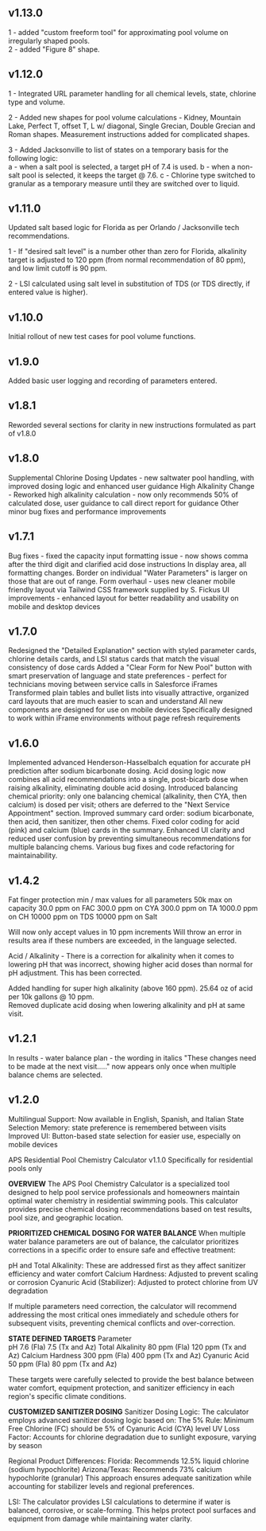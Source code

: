 ## v1.13.0 

1 - added "custom freeform tool" for approximating pool volume on irregularly shaped pools.  
2 - added "Figure 8" shape.


## v1.12.0 

1 - Integrated URL parameter handling for all chemical levels, state, chlorine type and volume.

2 - Added new shapes for pool volume calculations - Kidney, Mountain Lake, Perfect T, offset T, L w/ diagonal, Single Grecian, Double Grecian and Roman shapes.  Measurement instructions added for complicated shapes.

3 - Added Jacksonville to list of states on a temporary basis for the following logic:  
    a - when a salt pool is selected, a target pH of 7.4 is used.
    b - when a non-salt pool is selected, it keeps the target @ 7.6.
    c - Chlorine type switched to granular as a temporary measure until they are switched over to liquid.  

## v1.11.0 

Updated salt based logic for Florida as per Orlando / Jacksonville tech recommendations.  

1 - If "desired salt level" is a number other than zero for Florida, alkalinity target is adjusted to 120 ppm (from normal recommendation of 80 ppm), and low limit cutoff is 90 ppm.

2 - LSI calculated using salt level in substitution of TDS (or TDS directly, if entered value is higher).

## v1.10.0 

Initial rollout of new test cases for pool volume functions.

## v1.9.0 

Added basic user logging and recording of parameters entered.

## v1.8.1

Reworded several sections for clarity in new instructions formulated as part of v1.8.0

## v1.8.0  

Supplemental Chlorine Dosing Updates - new saltwater pool handling, with improved dosing logic and enhanced user guidance
High Alkalinity Change - Reworked high alkalinity calculation - now only recommends 50% of calculated dose, user guidance to call direct report for guidance
Other minor bug fixes and performance improvements

## v1.7.1

Bug fixes - fixed the capacity input formatting issue - now shows comma after the third digit and clarified acid dose instructions
In display area, all formatting changes.  Border on individual "Water Parameters" is larger on those that are out of range.
Form overhaul - uses new cleaner mobile friendly layout via Tailwind CSS framework supplied by S. Fickus
UI improvements - enhanced layout for better readability and usability on mobile and desktop devices

## v1.7.0 

Redesigned the "Detailed Explanation" section with styled parameter cards, chlorine details cards, and LSI status cards that match the visual consistency of dose cards
Added a "Clear Form for New Pool" button with smart preservation of language and state preferences - perfect for technicians moving between service calls in Salesforce iFrames
Transformed plain tables and bullet lists into visually attractive, organized card layouts that are much easier to scan and understand
All new components are designed for use on mobile devices
Specifically designed to work within iFrame environments without page refresh requirements

## v1.6.0

Implemented advanced Henderson-Hasselbalch equation for accurate pH prediction after sodium bicarbonate dosing.
Acid dosing logic now combines all acid recommendations into a single, post-bicarb dose when raising alkalinity, eliminating double acid dosing.
Introduced balancing chemical priority: only one balancing chemical (alkalinity, then CYA, then calcium) is dosed per visit; others are deferred to the "Next Service Appointment" section.
Improved summary card order: sodium bicarbonate, then acid, then sanitizer, then other chems.
Fixed color coding for acid (pink) and calcium (blue) cards in the summary.
Enhanced UI clarity and reduced user confusion by preventing simultaneous recommendations for multiple balancing chems.
Various bug fixes and code refactoring for maintainability.

## v1.4.2

Fat finger protection 
min / max values for all parameters 
50k max on capacity
30.0 ppm on FAC
300.0 ppm on CYA
300.0 ppm on TA
1000.0 ppm on CH
10000 ppm on TDS
10000 ppm on Salt

Will now only accept values in 10 ppm increments
Will throw an error in results area if these numbers are exceeded, in the language selected.  

Acid / Alkalinity - 
There is a correction for alkalinity when it comes to lowering pH that was incorrect, showing higher acid doses than normal for pH adjustment.  This has been corrected.

Added handling for super high alkalinity (above 160 ppm).  25.64 oz of acid per 10k gallons @ 10 ppm.  
Removed duplicate acid dosing when lowering alkalinity and pH at same visit.  

## v1.2.1

In results - water balance plan - the wording in italics "These changes need to be made at the next visit....." now appears only once when multiple balance chems are selected. 

## v1.2.0

Multilingual Support: Now available in English, Spanish, and Italian
State Selection Memory: state preference is remembered between visits
Improved UI: Button-based state selection for easier use, especially on mobile devices

APS Residential Pool Chemistry Calculator v1.1.0
Specifically for residential pools only

**OVERVIEW**
The APS Pool Chemistry Calculator is a specialized tool designed to help pool service professionals and homeowners maintain optimal water chemistry in residential swimming pools. This calculator provides precise chemical dosing recommendations based on test results, pool size, and geographic location.

**PRIORITIZED CHEMICAL DOSING FOR WATER BALANCE**
When multiple water balance parameters are out of balance, the calculator prioritizes corrections in a specific order to ensure safe and effective treatment:

pH and Total Alkalinity: These are addressed first as they affect sanitizer efficiency and water comfort
Calcium Hardness: Adjusted to prevent scaling or corrosion
Cyanuric Acid (Stabilizer): Adjusted to protect chlorine from UV degradation

If multiple parameters need correction, the calculator will recommend addressing the most critical ones immediately and schedule others for subsequent visits, preventing chemical conflicts and over-correction.

**STATE DEFINED TARGETS**
Parameter	    	   
pH  7.6 (Fla) 7.5 (Tx and Az)
Total Alkalinity 80 ppm (Fla) 120 ppm (Tx and Az)
Calcium Hardness 300 ppm (Fla) 400 ppm (Tx and Az)
Cyanuric Acid	  50 ppm (Fla) 80 ppm (Tx and Az)

These targets were carefully selected to provide the best balance between water comfort, equipment protection, and sanitizer efficiency in each region's specific climate conditions.

**CUSTOMIZED SANITIZER DOSING**
Sanitizer Dosing Logic:
The calculator employs advanced sanitizer dosing logic based on:
    The 5% Rule: Minimum Free Chlorine (FC) should be 5% of Cyanuric Acid (CYA) level
    UV Loss Factor: Accounts for chlorine degradation due to sunlight exposure, varying by season

Regional Product Differences:
    Florida: Recommends 12.5% liquid chlorine (sodium hypochlorite)
    Arizona/Texas: Recommends 73% calcium hypochlorite (granular)
    This approach ensures adequate sanitization while accounting for stabilizer levels and regional preferences.

LSI:
    The calculator provides LSI calculations to determine if water is balanced, corrosive, or scale-forming. This helps protect pool surfaces and equipment from damage while maintaining water clarity.





